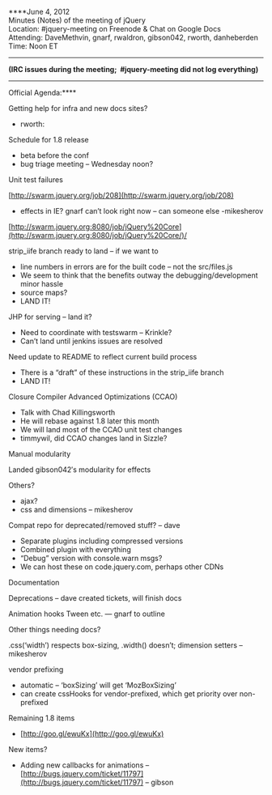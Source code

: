 ****June 4, 2012  
 Minutes (Notes) of the meeting of jQuery  
 Location: \#jquery-meeting on Freenode & Chat on Google Docs  
 Attending: DaveMethvin, gnarf, rwaldron, gibson042, rworth,
danheberden  
 Time: Noon ET  
****

****(IRC issues during the meeting;  \#jquery-meeting did not log
everything)****

****  
 Official Agenda:****

Getting help for infra and new docs sites?

-   rworth:

Schedule for 1.8 release

-   beta before the conf
-   bug triage meeting – Wednesday noon?

Unit test failures

[http://swarm.jquery.org/job/208](http://swarm.jquery.org/job/208)

-   effects in IE? gnarf can’t look right now – can someone else
    -mikesherov

[http://swarm.jquery.org:8080/job/jQuery%20Core](http://swarm.jquery.org:8080/job/jQuery%20Core/)/

strip\_iife branch ready to land – if we want to

-   line numbers in errors are for the built code – not the src/files.js
-   We seem to think that the benefits outway the debugging/development
    minor hassle
-   source maps?
-   LAND IT!

JHP for serving – land it?

-   Need to coordinate with testswarm – Krinkle?
-   Can’t land until jenkins issues are resolved

Need update to README to reflect current build process

-   There is a “draft” of these instructions in the strip\_iife branch
-   LAND IT!

Closure Compiler Advanced Optimizations (CCAO)

-   Talk with Chad Killingsworth
-   He will rebase against 1.8 later this month
-   We will land most of the CCAO unit test changes
-   timmywil, did CCAO changes land in Sizzle?

Manual modularity

Landed gibson042′s modularity for effects

Others?

-   ajax?
-   css and dimensions – mikesherov

Compat repo for deprecated/removed stuff? – dave

-   Separate plugins including compressed versions
-   Combined plugin with everything
-   “Debug” version with console.warn msgs?
-   We can host these on code.jquery.com, perhaps other CDNs

Documentation

Deprecations – dave created tickets, will finish docs

Animation hooks Tween etc. — gnarf to outline

Other things needing docs?

.css(‘width’) respects box-sizing, .width() doesn’t; dimension setters –
mikesherov

vendor prefixing

-   automatic – ‘boxSizing’ will get ‘MozBoxSizing’
-   can create cssHooks for vendor-prefixed, which get priority over
    non-prefixed

Remaining 1.8 items

-   [http://goo.gl/ewuKx](http://goo.gl/ewuKx)

New items?

-   Adding new callbacks for animations –
    [http://bugs.jquery.com/ticket/11797](http://bugs.jquery.com/ticket/11797)
    – gibson

